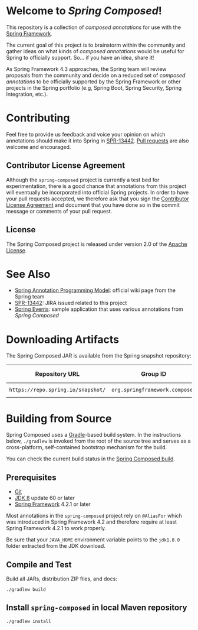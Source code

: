 # Welcome to _Spring Composed_!

This repository is a collection of _composed annotations_ for use with the
[Spring Framework][].

The current goal of this project is to brainstorm within the community and
gather ideas on what kinds of _composed annotations_ would be useful for
Spring to officially support. So... if you have an idea, share it!

As Spring Framework 4.3 approaches, the Spring team will review proposals
from the community and decide on a reduced set of _composed annotations_
to be officially supported by the Spring Framework or other projects in the
Spring portfolio (e.g, Spring Boot, Spring Security, Spring Integration,
etc.).

# Contributing

Feel free to provide us feedback and voice your opinion on which annotations
should make it into Spring in [SPR-13442][]. [Pull requests][] are also
welcome and encouraged.

## Contributor License Agreement

Although the `spring-composed` project is currently a test bed for experimentation,
there is a good chance that annotations from this project will eventually be
incorporated into official Spring projects. In order to have your pull requests
accepted, we therefore ask that you sign the [Contributor License Agreement][] and
document that you have done so in the commit message or comments of your pull request.

## License
The Spring Composed project is released under version 2.0 of the [Apache License][].

# See Also

- [Spring Annotation Programming Model][]: official wiki page from the Spring team
- [SPR-13442][]: JIRA issued related to this project
- [Spring Events][]: sample application that uses various annotations from _Spring Composed_

# Downloading Artifacts

The Spring Composed JAR is available from the Spring snapshot repository:

| Repository URL | Group ID | Artifact ID | Version |
| -------------- | -------- | ----------- | ------- |
| `https://repo.spring.io/snapshot/` | `org.springframework.composed` | `spring-composed` | `1.0.0.BUILD-SNAPSHOT` |

# Building from Source

Spring Composed uses a [Gradle][]-based build system. In the instructions
below, `./gradlew` is invoked from the root of the source tree and serves as
a cross-platform, self-contained bootstrap mechanism for the build.

You can check the current build status in the [Spring Composed build][].

## Prerequisites

- [Git][]
- [JDK 8][JDK8] update 60 or later
- [Spring Framework][] 4.2.1 or later

Most annotations in the `spring-composed` project rely on `@AliasFor` which
was introduced in Spring Framework 4.2 and therefore require at least Spring
Framework 4.2.1 to work properly. 

Be sure that your `JAVA_HOME` environment variable points to the `jdk1.8.0` folder
extracted from the JDK download.

## Compile and Test

Build all JARs, distribution ZIP files, and docs:

`./gradlew build`

## Install `spring-composed` in local Maven repository

`./gradlew install`


[Apache License]: http://www.apache.org/licenses/LICENSE-2.0
[Gradle]: http://gradle.org
[Git]: http://help.github.com/set-up-git-redirect
[JDK8]: http://www.oracle.com/technetwork/java/javase/downloads
[Spring Framework]: http://projects.spring.io/spring-framework/
[Spring Annotation Programming Model]: https://github.com/spring-projects/spring-framework/wiki/Spring-Annotation-Programming-Model
[Spring Composed build]: https://build.spring.io/browse/SC-PUB
[SPR-13442]: https://jira.spring.io/browse/SPR-13442
[Spring Events]: https://github.com/sbrannen/spring-events
[Pull requests]: http://help.github.com/send-pull-requests
[Contributor License Agreement]: https://github.com/spring-projects/spring-framework/blob/master/CONTRIBUTING.md#sign-the-contributor-license-agreement
